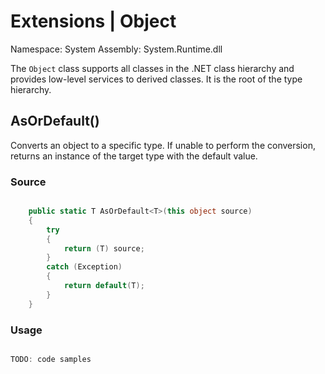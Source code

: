 # Extensions | Object

Namespace: System
Assembly: System.Runtime.dll

The `Object` class supports all classes in the .NET class hierarchy and provides low-level services to derived classes. It is the root of the type hierarchy.
<br>


## AsOrDefault()

Converts an object to a specific type. If unable to perform the conversion, returns an instance of the target type with the default value.

### Source

```csharp

    public static T AsOrDefault<T>(this object source)
    {
        try
        {
            return (T) source;
        }
        catch (Exception)
        {
            return default(T);
        }
    }

```

### Usage

```csharp

TODO: code samples

```
